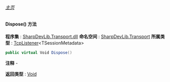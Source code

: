 ###### [主页](./Index.md "主页")
#### Dispose() 方法
**程序集** : [SharpDevLib.Transport.dll](./SharpDevLib.Transport.assembly.md "SharpDevLib.Transport.dll")
**命名空间** : [SharpDevLib.Transport](./SharpDevLib.Transport.namespace.md "SharpDevLib.Transport")
**所属类型** : [TcpListener](./SharpDevLib.Transport.TcpListener.1.md "TcpListener")\<TSessionMetadata\>
``` csharp
public virtual Void Dispose()
```
**注释**
*-*

**返回类型** : [Void](https://learn.microsoft.com/en-us/dotnet/api/system.void "Void")


